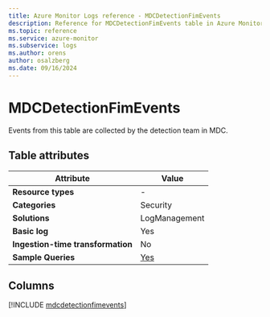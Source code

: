 ```yaml
---
title: Azure Monitor Logs reference - MDCDetectionFimEvents
description: Reference for MDCDetectionFimEvents table in Azure Monitor Logs.
ms.topic: reference
ms.service: azure-monitor
ms.subservice: logs
ms.author: orens
author: osalzberg
ms.date: 09/16/2024
---
```


# MDCDetectionFimEvents

Events from this table are collected by the detection team in MDC.


## Table attributes

|Attribute|Value|
|---|---|
|**Resource types**|-|
|**Categories**|Security|
|**Solutions**| LogManagement|
|**Basic log**|Yes|
|**Ingestion-time transformation**|No|
|**Sample Queries**|[Yes](/azure/azure-monitor/reference/queries/mdcdetectionfimevents)|



## Columns
  
[!INCLUDE [mdcdetectionfimevents](~/reusable-content/ce-skilling/azure/includes/azure-monitor/reference/tables/mdcdetectionfimevents-include.md)]

